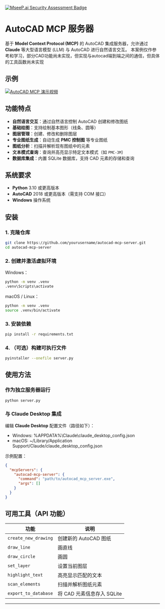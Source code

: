 [![MseeP.ai Security Assessment Badge](https://mseep.net/pr/zh19980811-easy-mcp-autocad-badge.png)](https://mseep.ai/app/zh19980811-easy-mcp-autocad)


# AutoCAD MCP 服务器

基于 **Model Context Protocol (MCP)** 的 AutoCAD 集成服务器，允许通过 **Claude** 等大型语言模型 (LLM) 与 AutoCAD 进行自然语言交互。
本案例仅作参考和学习，部分CAD功能尚未实现，但实现与autocad端到端之间的通信，但具体的工具函数尚未实现

## 示例
[![AutoCAD MCP 演示视频](https://img.youtube.com/vi/-I6CTc3Xaek/0.jpg)](https://www.youtube.com/watch?v=-I6CTc3Xaek)





## 功能特点

- **自然语言交互**：通过自然语言控制 AutoCAD 创建和修改图纸  
- **基础绘图**：支持绘制基本图形（线条、圆等）  
- **图层管理**：创建、修改和删除图层  
- **专业图纸生成**：自动生成 **PMC 控制图** 等专业图纸  
- **图纸分析**：扫描并解析现有图纸中的元素  
- **文本模式查询**：查询并高亮显示特定文本模式（如 `PMC-3M`）  
- **数据库集成**：内置 SQLite 数据库，支持 CAD 元素的存储和查询  

## 系统要求

- **Python** 3.10 或更高版本  
- **AutoCAD** 2018 或更高版本（需支持 COM 接口）  
- **Windows** 操作系统  

## 安装

### 1. 克隆仓库

```sh
git clone https://github.com/yourusername/autocad-mcp-server.git
cd autocad-mcp-server
```

### 2. 创建并激活虚拟环境

Windows：
```sh
python -m venv .venv
.venv\Scripts\activate
```

macOS / Linux：
```sh
python -m venv .venv
source .venv/bin/activate
```

### 3. 安装依赖

```sh
pip install -r requirements.txt
```

### 4. （可选）构建可执行文件

```sh
pyinstaller --onefile server.py
```

## 使用方法

### 作为独立服务器运行

```sh
python server.py
```

### 与 **Claude Desktop** 集成

编辑 **Claude Desktop** 配置文件（路径如下）：  

- Windows: %APPDATA%\Claude\claude_desktop_config.json  
- macOS: ~/Library/Application Support/Claude/claude_desktop_config.json  

示例配置：

```json
{
  "mcpServers": {
    "autocad-mcp-server": {
      "command": "path/to/autocad_mcp_server.exe",
      "args": []
    }
  }
}
```

## 可用工具（API 功能）

| 功能 | 说明 |
|------|------|
| `create_new_drawing` | 创建新的 AutoCAD 图纸 |
| `draw_line` | 画直线 |
| `draw_circle` | 画圆 |
| `set_layer` | 设置当前图层 |
| `highlight_text` | 高亮显示匹配的文本 |
| `scan_elements` | 扫描并解析图纸元素 |
| `export_to_database` | 将 CAD 元素信息存入 SQLite |

---
